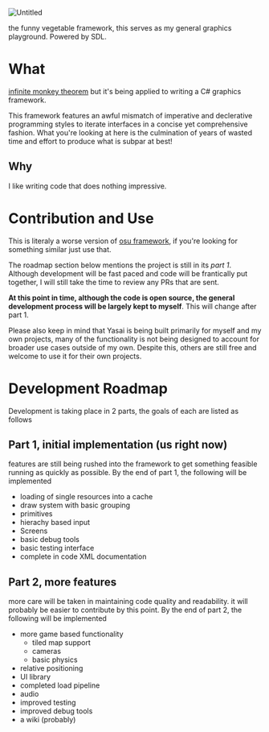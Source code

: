![Untitled](https://user-images.githubusercontent.com/28855597/133410381-8996ebf2-7a67-42fa-915f-e711a330dbb0.png)

the funny vegetable framework, this serves as my general graphics playground. Powered by SDL.

# What
[infinite monkey theorem](https://en.wikipedia.org/wiki/Infinite_monkey_theorem) but it's being applied to writing a C# graphics framework. 

This framework features an awful mismatch of imperative and declerative programming styles to iterate interfaces in a concise yet comprehensive fashion. What you're looking at here is the culmination of years of wasted time and effort to produce what is subpar at best!

## Why
I like writing code that does nothing impressive.

# Contribution and Use
This is literaly a worse version of [osu framework](https://github.com/ppy/osu-framework), if you're looking for something similar just use that.

The roadmap section below mentions the project is still in its *part 1*. Although development will be fast paced and code will be frantically put together, I will still take the time to review any PRs that are sent. 

**At this point in time, although the code is open source, the general development process will be largely kept to myself**. This will change after part 1.

Please also keep in mind that Yasai is being built primarily for myself and my own projects, many of the functionality is not being designed to account for broader use cases outside of my own. Despite this, others are still free and welcome to use it for their own projects. 

# Development Roadmap
Development is taking place in 2 parts, the goals of each are listed as follows

## Part 1, initial implementation (us right now)
features are still being rushed into the framework to get something feasible running as quickly as possible. By the end of part 1, the following will be implemented
- loading of single resources into a cache
- draw system with basic grouping
- primitives
- hierachy based input
- Screens 
- basic debug tools
- basic testing interface
- complete in code XML documentation

## Part 2, more features 
more care will be taken in maintaining code quality and readability. it will probably be easier to contribute by this point. By the end of part 2, the following will be implemented
- more game based functionality
  - tiled map support
  - cameras
  - basic physics
- relative positioning
- UI library
- completed load pipeline
- audio
- improved testing
- improved debug tools
- a wiki (probably)   
